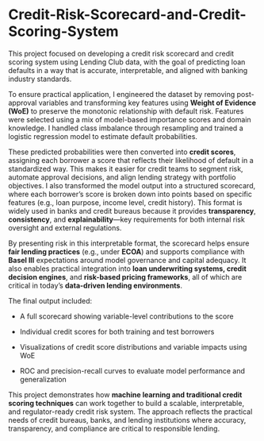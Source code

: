 # Credit-Risk-Scorecard-and-Credit-Scoring-System

This project focused on developing a credit risk scorecard and credit scoring system using Lending Club data, with the goal of predicting loan defaults in a way that is accurate, interpretable, and aligned with banking industry standards.

To ensure practical application, I engineered the dataset by removing post-approval variables and transforming key features using **Weight of Evidence (WoE)** to preserve the monotonic relationship with default risk. Features were selected using a mix of model-based importance scores and domain knowledge. I handled class imbalance through resampling and trained a logistic regression model to estimate default probabilities.

These predicted probabilities were then converted into **credit scores**, assigning each borrower a score that reflects their likelihood of default in a standardized way. This makes it easier for credit teams to segment risk, automate approval decisions, and align lending strategy with portfolio objectives. I also transformed the model output into a structured scorecard, where each borrower’s score is broken down into points based on specific features (e.g., loan purpose, income level, credit history). This format is widely used in banks and credit bureaus because it provides **transparency**, **consistency**, and **explainability**—key requirements for both internal risk oversight and external regulations.

By presenting risk in this interpretable format, the scorecard helps ensure **fair lending practices** (e.g., under **ECOA**) and supports compliance with **Basel III** expectations around model governance and capital adequacy. It also enables practical integration into **loan underwriting systems, credit decision engines**, and **risk-based pricing frameworks**, all of which are critical in today’s **data-driven lending environments**.

The final output included:

- A full scorecard showing variable-level contributions to the score

- Individual credit scores for both training and test borrowers

- Visualizations of credit score distributions and variable impacts using WoE

- ROC and precision-recall curves to evaluate model performance and generalization

This project demonstrates how **machine learning and traditional credit scoring techniques** can work together to build a scalable, interpretable, and regulator-ready credit risk system. The approach reflects the practical needs of credit bureaus, banks, and lending institutions where accuracy, transparency, and compliance are critical to responsible lending.

